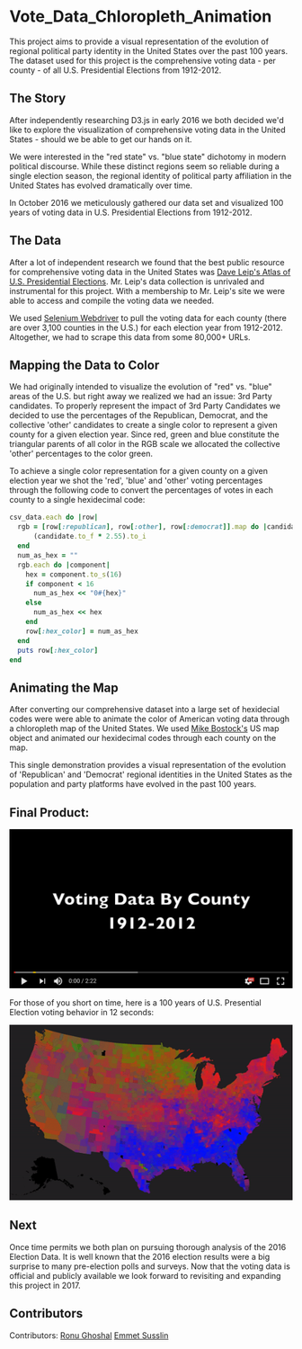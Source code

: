 # Vote_Data_Chloropleth_Animation

This project aims to provide a visual representation of the evolution of regional political party identity in the United States over the past 100 years.  The dataset used for this project is the comprehensive voting data - per county - of all U.S. Presidential Elections from 1912-2012.


## The Story

After independently researching D3.js in early 2016 we both decided we'd like to explore the visualization of comprehensive voting data in the United States - should we be able to get our hands on it.  

We were interested in the "red state" vs. "blue state" dichotomy in modern political discourse.  While these distinct regions seem so reliable during a single election season, the regional identity of political party affiliation in the United States has evolved dramatically over time.

In October 2016 we meticulously gathered our data set and visualized 100 years of voting data in U.S. Presidential Elections from 1912-2012.

## The Data

After a lot of independent research we found that the best public resource for comprehensive voting data in the United States was [Dave Leip's Atlas of U.S. Presidential Elections](http://uselectionatlas.org).  Mr. Leip's data collection is unrivaled and instrumental for this project.  With a membership to Mr. Leip's site we were able to access and compile the voting data we needed. 

We used [Selenium Webdriver](http://www.seleniumhq.org/projects/webdriver) to pull the voting data for each county (there are over 3,100 counties in the U.S.) for each election year from 1912-2012.  Altogether, we had to scrape this data from some 80,000+ URLs.


## Mapping the Data to Color

We had originally intended to visualize the evolution of "red" vs. "blue" areas of the U.S. but right away we realized we had an issue: 3rd Party candidates.  To properly represent the impact of 3rd Party Candidates we decided to use the percentages of the Republican, Democrat, and the collective 'other' candidates to create a single color to represent a given county for a given election year.  Since red, green and blue constitute the triangular parents of all color in the RGB scale we allocated the collective 'other' percentages to the color green.

To achieve a single color representation for a given county on a given election year we shot the 'red', 'blue' and 'other' voting percentages through the following code to convert the percentages of votes in each county to a single hexidecimal code:

```ruby
csv_data.each do |row|
  rgb = [row[:republican], row[:other], row[:democrat]].map do |candidate|
      (candidate.to_f * 2.55).to_i
  end
  num_as_hex = ""
  rgb.each do |component|
    hex = component.to_s(16)
    if component < 16
      num_as_hex << "0#{hex}"
    else
      num_as_hex << hex
    end
    row[:hex_color] = num_as_hex
  end
  puts row[:hex_color]
end
```



## Animating the Map

After converting our comprehensive dataset into a large set of hexidecial codes were were able to animate the color of American voting data through a chloropleth map of the United States.  We used [Mike Bostock's](https://bl.ocks.org/mbostock) US map object and animated our hexidecimal codes through each county on the map.

This single demonstration provides a visual representation of the evolution of 'Republican' and 'Democrat' regional identities in the United States as the population and party platforms have evolved in the past 100 years.

## Final Product:

[![Alt text](pics/ss.png)](https://www.youtube.com/watch?v=76Ki5PYN2qk)

For those of you short on time, here is a 100 years of U.S. Presential Election voting behavior in 12 seconds:

![alt tag](pics/gif.gif)


## Next

Once time permits we both plan on pursuing thorough analysis of the 2016 Election Data.  It is well known that the 2016 election results were a big surprise to many pre-election polls and surveys.  Now that the voting data is official and publicly available we look forward to revisiting and expanding this project in 2017.


## Contributors

Contributors:
[Ronu Ghoshal](https://github.com/RonuGhoshal)
[Emmet Susslin](https://github.com/esusslin)
